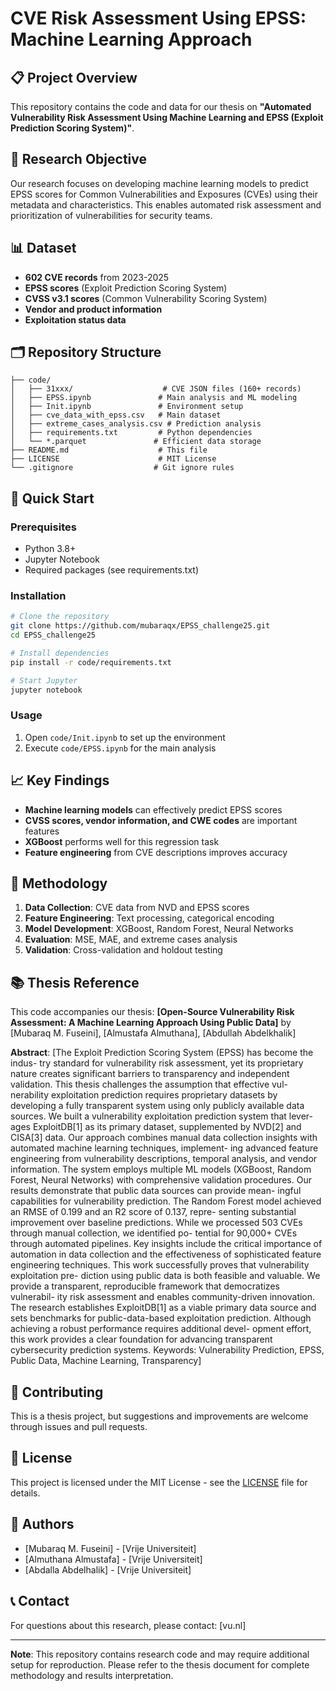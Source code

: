 # CVE Risk Assessment Using EPSS: Machine Learning Approach

## 📋 Project Overview

This repository contains the code and data for our thesis on **"Automated Vulnerability Risk Assessment Using Machine Learning and EPSS (Exploit Prediction Scoring System)"**.

## 🎯 Research Objective

Our research focuses on developing machine learning models to predict EPSS scores for Common Vulnerabilities and Exposures (CVEs) using their metadata and characteristics. This enables automated risk assessment and prioritization of vulnerabilities for security teams.

## 📊 Dataset

- **602 CVE records** from 2023-2025
- **EPSS scores** (Exploit Prediction Scoring System)
- **CVSS v3.1 scores** (Common Vulnerability Scoring System)
- **Vendor and product information**
- **Exploitation status data**

## 🗂️ Repository Structure

```
├── code/
│   ├── 31xxx/                    # CVE JSON files (160+ records)
│   ├── EPSS.ipynb               # Main analysis and ML modeling
│   ├── Init.ipynb               # Environment setup
│   ├── cve_data_with_epss.csv   # Main dataset
│   ├── extreme_cases_analysis.csv # Prediction analysis
│   ├── requirements.txt         # Python dependencies
│   └── *.parquet               # Efficient data storage
├── README.md                    # This file
├── LICENSE                      # MIT License
└── .gitignore                  # Git ignore rules
```

## 🚀 Quick Start

### Prerequisites
- Python 3.8+
- Jupyter Notebook
- Required packages (see requirements.txt)

### Installation
```bash
# Clone the repository
git clone https://github.com/mubaraqx/EPSS_challenge25.git
cd EPSS_challenge25

# Install dependencies
pip install -r code/requirements.txt

# Start Jupyter
jupyter notebook
```

### Usage
1. Open `code/Init.ipynb` to set up the environment
2. Execute `code/EPSS.ipynb` for the main analysis

## 📈 Key Findings

- **Machine learning models** can effectively predict EPSS scores
- **CVSS scores, vendor information, and CWE codes** are important features
- **XGBoost** performs well for this regression task
- **Feature engineering** from CVE descriptions improves accuracy

## 🔬 Methodology

1. **Data Collection**: CVE data from NVD and EPSS scores
2. **Feature Engineering**: Text processing, categorical encoding
3. **Model Development**: XGBoost, Random Forest, Neural Networks
4. **Evaluation**: MSE, MAE, and extreme cases analysis
5. **Validation**: Cross-validation and holdout testing

## 📚 Thesis Reference

This code accompanies our thesis: **[Open-Source Vulnerability Risk Assessment: A Machine Learning Approach Using Public Data]** by [Mubaraq M. Fuseini], [Almustafa Almuthana], [Abdullah Abdelkhalik]

**Abstract**: [The Exploit Prediction Scoring System (EPSS) has become the indus-
try standard for vulnerability risk assessment, yet its proprietary
nature creates significant barriers to transparency and independent
validation. This thesis challenges the assumption that effective vul-
nerability exploitation prediction requires proprietary datasets by
developing a fully transparent system using only publicly available
data sources.
We built a vulnerability exploitation prediction system that lever-
ages ExploitDB[1] as its primary dataset, supplemented by NVD[2]
and CISA[3] data. Our approach combines manual data collection
insights with automated machine learning techniques, implement-
ing advanced feature engineering from vulnerability descriptions,
temporal analysis, and vendor information. The system employs
multiple ML models (XGBoost, Random Forest, Neural Networks)
with comprehensive validation procedures.
Our results demonstrate that public data sources can provide mean-
ingful capabilities for vulnerability prediction. The Random Forest
model achieved an RMSE of 0.199 and an R2 score of 0.137, repre-
senting substantial improvement over baseline predictions. While
we processed 503 CVEs through manual collection, we identified po-
tential for 90,000+ CVEs through automated pipelines. Key insights
include the critical importance of automation in data collection and
the effectiveness of sophisticated feature engineering techniques.
This work successfully proves that vulnerability exploitation pre-
diction using public data is both feasible and valuable. We provide a
transparent, reproducible framework that democratizes vulnerabil-
ity risk assessment and enables community-driven innovation. The
research establishes ExploitDB[1] as a viable primary data source
and sets benchmarks for public-data-based exploitation prediction.
Although achieving a robust performance requires additional devel-
opment effort, this work provides a clear foundation for advancing
transparent cybersecurity prediction systems.
Keywords: Vulnerability Prediction, EPSS, Public Data, Machine
Learning, Transparency]

## 🤝 Contributing

This is a thesis project, but suggestions and improvements are welcome through issues and pull requests.

## 📄 License

This project is licensed under the MIT License - see the [LICENSE](LICENSE) file for details.

## 👥 Authors

- [Mubaraq M. Fuseini] - [Vrije Universiteit]
- [Almuthana Almustafa] - [Vrije Universiteit]
- [Abdalla Abdelhalik] - [Vrije Universiteit]


## 📞 Contact

For questions about this research, please contact: [vu.nl]

---

**Note**: This repository contains research code and may require additional setup for reproduction. Please refer to the thesis document for complete methodology and results interpretation. 
